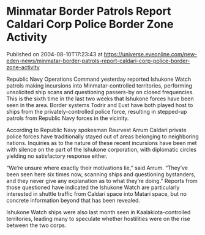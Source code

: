 # Minmatar Border Patrols Report Caldari Corp Police Border Zone Activity
Published on 2004-08-10T17:23:43 at https://universe.eveonline.com/new-eden-news/minmatar-border-patrols-report-caldari-corp-police-border-zone-activity

Republic Navy Operations Command yesterday reported Ishukone Watch patrols making incursions into Minmatar-controlled territories, performing unsolicited ship scans and questioning passers-by on closed frequencies. This is the sixth time in the last two weeks that Ishukone forces have been seen in the area. Border systems Todrir and Eust have both played host to ships from the privately-controlled police force, resulting in stepped-up patrols from Republic Navy forces in the vicinity.   
  
According to Republic Navy spokesman Raurvest Arrum Caldari private police forces have traditionally stayed out of areas belonging to neighboring nations. Inquiries as to the nature of these recent incursions have been met with silence on the part of the Ishukone corporation, with diplomatic circles yielding no satisfactory response either.   
  
“We’re unsure where exactly their motivations lie,” said Arrum. “They’ve been seen here six times now, scanning ships and questioning bystanders, and they never give any explanation as to what they’re doing.” Reports from those questioned have indicated the Ishukone Watch are particularly interested in shuttle traffic from Caldari space into Matari space, but no concrete information beyond that has been revealed.   
  
Ishukone Watch ships were also last month seen in Kaalakiota-controlled territories, leading many to speculate whether hostilities were on the rise between the two corps.
